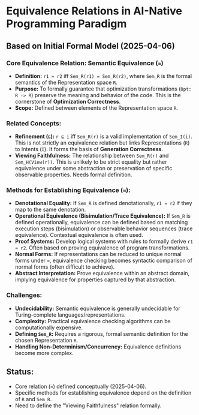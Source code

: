 # Equivalence Relations in AI-Native Programming Paradigm

## Based on Initial Formal Model (2025-04-06)

### Core Equivalence Relation: Semantic Equivalence (`≈`)

- **Definition:** `r1 ≈ r2` iff `Sem_R(r1) = Sem_R(r2)`, where `Sem_R` is the formal semantics of the Representation space `R`.
- **Purpose:** To formally guarantee that optimization transformations (`Opt: R -> R`) preserve the meaning and behavior of the code. This is the cornerstone of **Optimization Correctness**.
- **Scope:** Defined between elements of the Representation space `R`.

### Related Concepts:

- **Refinement (`⊑`):** `r ⊑ i` iff `Sem_R(r)` is a valid implementation of `Sem_I(i)`. This is not strictly an equivalence relation but links Representations (`R`) to Intents (`I`). It forms the basis of **Generation Correctness**.
- **Viewing Faithfulness:** The relationship between `Sem_R(r)` and `Sem_H(View(r))`. This is unlikely to be strict equality but rather equivalence under some abstraction or preservation of specific observable properties. Needs formal definition.

### Methods for Establishing Equivalence (`≈`):

- **Denotational Equality:** If `Sem_R` is defined denotationally, `r1 ≈ r2` if they map to the same denotation.
- **Operational Equivalence (Bisimulation/Trace Equivalence):** If `Sem_R` is defined operationally, equivalence can be defined based on matching execution steps (bisimulation) or observable behavior sequences (trace equivalence). Contextual equivalence is often used.
- **Proof Systems:** Develop logical systems with rules to formally derive `r1 ≈ r2`. Often based on proving equivalence of program transformations.
- **Normal Forms:** If representations can be reduced to unique normal forms under `≈`, equivalence checking becomes syntactic comparison of normal forms (often difficult to achieve).
- **Abstract Interpretation:** Prove equivalence within an abstract domain, implying equivalence for properties captured by that abstraction.

### Challenges:

- **Undecidability:** Semantic equivalence is generally undecidable for Turing-complete languages/representations.
- **Complexity:** Practical equivalence checking algorithms can be computationally expensive.
- **Defining `Sem_R`:** Requires a rigorous, formal semantic definition for the chosen Representation `R`.
- **Handling Non-Determinism/Concurrency:** Equivalence definitions become more complex.

## Status:
- Core relation (`≈`) defined conceptually (2025-04-06).
- Specific methods for establishing equivalence depend on the definition of `R` and `Sem_R`.
- Need to define the "Viewing Faithfulness" relation formally.